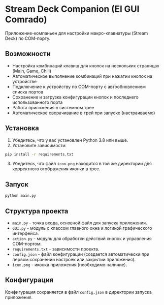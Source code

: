 # Stream Deck Companion (El GUI Comrado)

Приложение-компаньен для настройки макро-клавиатуры (Stream Deck) по COM-порту.

## Возможности

- Настройка комбинаций клавиш для кнопок на нескольких страницах (Main, Game, Chill)
- Автоматическое выполнение комбинаций при нажатии кнопок на устройстве
- Подключение к устройству по COM-порту с автообновлением списка портов
- Сохранение и загрузка конфигурации кнопок и последнего использованного порта
- Работа приложения в системном трее
- Автоматическое сворачивание в трей при запуске (настраиваемо)

## Установка

1. Убедитесь, что у вас установлен Python 3.8 или выше.
2. Установите зависимости:
```bash
pip install -r requirements.txt
```
3. Убедитесь, что файл `icon.png` находится в той же директории для корректного отображения иконки в трее.

## Запуск

```bash
python main.py
```

## Структура проекта

- `main.py` - точка входа, основной файл для запуска приложения.
- `GUI.py` - модуль с классом главного окна и логикой графического интерфейса.
- `action.py` - модуль для обработки действий кнопок и управления COM-портом.
- `requirements.txt` - зависимости проекта.
- `config.json` - файл конфигурации (создается автоматически при первом сохранении настроек или закрытии приложения).
- `icon.png` - иконка приложения (необходимо наличие).

## Конфигурация

Конфигурация сохраняется в файл `config.json` в директории запуска приложения. 
